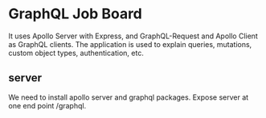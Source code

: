 # GraphQL Job Board

It uses Apollo Server with Express, and GraphQL-Request and Apollo Client as GraphQL clients. The application is used to explain queries, mutations, custom object types, authentication, etc.

## server

We need to install apollo server and graphql packages.
Expose server at one end point /graphql.
